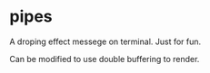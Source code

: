 # pipes
A droping effect messege on terminal.
Just for fun.

Can be modified to use double buffering to render.
